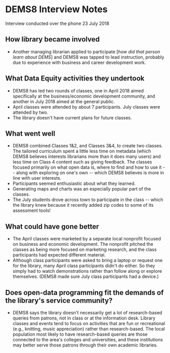 #  DEMS8 Interview Notes
Interview conducted over the phone 23 July 2018

## How library became involved
- Another managing librarian applied to participate [*how did that person learn about DEMS*] and DEMS8 was tapped to lead instruction, probably due to experience with business and career development work. 

## What Data Equity activities they undertook
- DEMS8 has led two rounds of classes, one in April 2018 aimed specifically at the business/economic development community, and another in July 2018 aimed at the general public. 
- April classes were attended by about 7 participants. July classes were attended by two.
- The library doesn't have current plans for future classes. 

## What went well 
- DEMS8 combined Classes 1&2, and Classes 3&4, to create two classes. The tailored curriculum spent a little less time on metadata (which DEMS8 believes interests librarians more than it does many users) and less time on Class 4 content such as giving feedback. The classes focused primarily on what open data is, where to find and how to use it -- along with exploring on one's own -- which DEMS8 believes is more in line with user interests.
- Participants seemed enthusiastic about what they learned.
- Generating maps and charts was an especially popular part of the classes.
- The July students drove across town to participate in the class -- which the library knew because it recently added zip codes to some of its assessment tools!

## What could have gone better
- The April classes were marketed by a separate local nonprofit focused on business and economic development. The nonprofit pitched the classes as being more focused on marketing research, and the class participants had expected different material. 
- Although class participants were asked to bring a laptop or request one for the library, many April class participants didn't do either. So they simply had to watch demonstrations rather than follow along or explore themselves. (DEMS8 made sure July class participants had a device.)

## Does open-data programming fit the demands of the library's service community?
- DEMS8 says the library doesn't necessarily get a lot of research-based queries from patrons, not in class or at the information desk. Library classes and events tend to focus on activities that are fun or recreational (e.g., knitting, music appreciation) rather than research-based. The local population most likely to have research-based queries are those connected to the area's colleges and universities, and these institutions may better serve those patrons through their own academic libraries.


